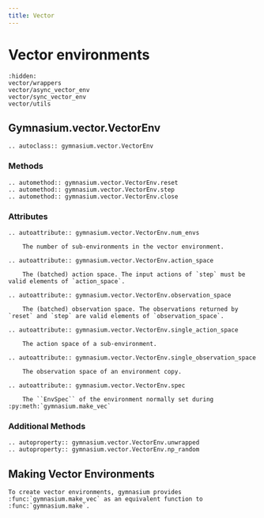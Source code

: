```yaml
---
title: Vector
---
```


# Vector environments

```{toctree}
:hidden:
vector/wrappers
vector/async_vector_env
vector/sync_vector_env
vector/utils
```

## Gymnasium.vector.VectorEnv

```{eval-rst}
.. autoclass:: gymnasium.vector.VectorEnv
```

### Methods

```{eval-rst}
.. automethod:: gymnasium.vector.VectorEnv.reset
.. automethod:: gymnasium.vector.VectorEnv.step
.. automethod:: gymnasium.vector.VectorEnv.close
```

### Attributes

```{eval-rst}
.. autoattribute:: gymnasium.vector.VectorEnv.num_envs

    The number of sub-environments in the vector environment.

.. autoattribute:: gymnasium.vector.VectorEnv.action_space

    The (batched) action space. The input actions of `step` must be valid elements of `action_space`.

.. autoattribute:: gymnasium.vector.VectorEnv.observation_space

    The (batched) observation space. The observations returned by `reset` and `step` are valid elements of `observation_space`.

.. autoattribute:: gymnasium.vector.VectorEnv.single_action_space

    The action space of a sub-environment.

.. autoattribute:: gymnasium.vector.VectorEnv.single_observation_space

    The observation space of an environment copy.

.. autoattribute:: gymnasium.vector.VectorEnv.spec

    The ``EnvSpec`` of the environment normally set during :py:meth:`gymnasium.make_vec`
```

### Additional Methods

```{eval-rst}
.. autoproperty:: gymnasium.vector.VectorEnv.unwrapped
.. autoproperty:: gymnasium.vector.VectorEnv.np_random
```

## Making Vector Environments

```{eval-rst}
To create vector environments, gymnasium provides :func:`gymnasium.make_vec` as an equivalent function to :func:`gymnasium.make`.
```
